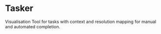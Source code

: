 # Tasker
Visualisation Tool for tasks with context and resolution mapping for manual and automated completion.

